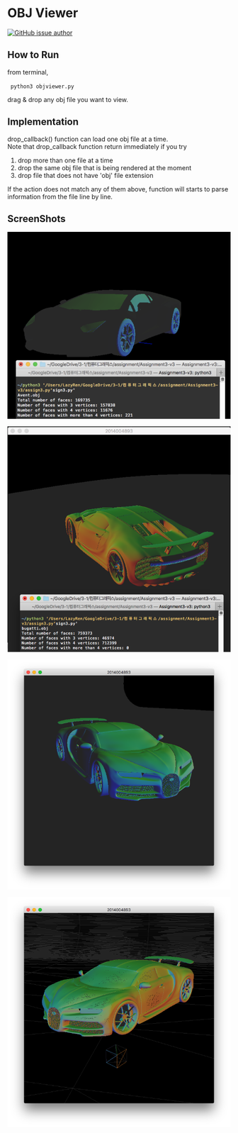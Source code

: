 # OBJ Viewer

[![GitHub issue author](https://img.shields.io/badge/author-DaeIn%20Lee-blue.svg)](https://github.com/LazyRen)



## How to Run

from terminal,

` python3 objviewer.py`

drag & drop any obj file you want to view.



## Implementation

drop_callback() function can load one obj file at a time.<br/>
Note that drop_callback function return immediately  if you try

1. drop more than one file at a time
2. drop the same obj file that is being rendered at the moment
3. drop file that does not have 'obj' file extension

If the action does not match any of them above, function will starts to parse information from the file line by line.



## ScreenShots

![ScreenShot1](./assets/ScreenShot-01.png)

![ScreenShot2](./assets/ScreenShot-02.png)

![ScreenShot3](./assets/ScreenShot-03.png)

![ScreenShot4](./assets/ScreenShot-04.png)

